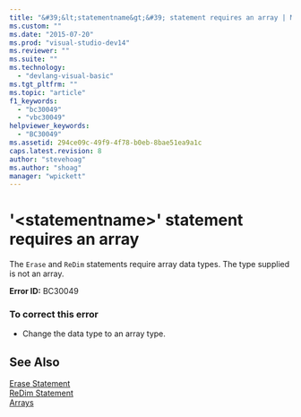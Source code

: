 ```yaml
---
title: "&#39;&lt;statementname&gt;&#39; statement requires an array | Microsoft Docs"
ms.custom: ""
ms.date: "2015-07-20"
ms.prod: "visual-studio-dev14"
ms.reviewer: ""
ms.suite: ""
ms.technology: 
  - "devlang-visual-basic"
ms.tgt_pltfrm: ""
ms.topic: "article"
f1_keywords: 
  - "bc30049"
  - "vbc30049"
helpviewer_keywords: 
  - "BC30049"
ms.assetid: 294ce09c-49f9-4f78-b0eb-8bae51ea9a1c
caps.latest.revision: 8
author: "stevehoag"
ms.author: "shoag"
manager: "wpickett"
---
```

# &#39;&lt;statementname&gt;&#39; statement requires an array
The `Erase` and `ReDim` statements require array data types. The type supplied is not an array.  
  
 **Error ID:** BC30049  
  
### To correct this error  
  
-   Change the data type to an array type.  
  
## See Also  
 [Erase Statement](../../visual-basic/language-reference/statements/erase-statement.md)   
 [ReDim Statement](../../visual-basic/language-reference/statements/redim-statement.md)   
 [Arrays](../../visual-basic/programming-guide/language-features/arrays/index.md)
